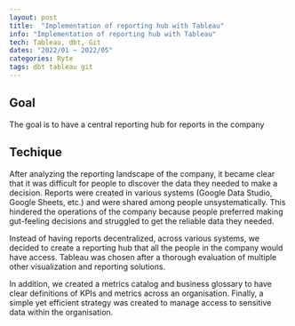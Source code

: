 ```yaml
---
layout: post
title:  "Implementation of reporting hub with Tableau"
info: "Implementation of reporting hub with Tableau"
tech: Tableau, dbt, Git
dates: "2022/01 ~ 2022/05"
categories: Ryte
tags: dbt tableau git
---
```


## Goal
The goal is to have a central reporting hub for reports in the company  


## Techique
After analyzing the reporting landscape of the company, it became clear that it was difficult for people to discover the data they needed to make a decision. Reports were created in various systems (Google Data Studio, Google Sheets, etc.) and were shared among people unsystematically.
This hindered the operations of the company because people preferred making gut-feeling decisions and struggled to get the reliable data they needed.

Instead of having reports decentralized, across various systems, we decided to create a reporting hub that all the people in the company would have access. Tableau was chosen after a thorough evaluation of multiple other visualization and reporting solutions.

In addition, we created a metrics catalog and business glossary to have clear definitions of KPIs and metrics across an organisation. 
Finally, a simple yet efficient strategy was created to manage access to sensitive data within the organisation.